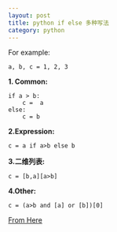 ```yaml
---
layout: post
title: python if else 多种写法
category: python
---
```

For example:

	a, b, c = 1, 2, 3

**1. Common:**

	if a > b:
		c =  a
	else:
		c = b

**2.Expression:**

	c = a if a>b else b

**3.二维列表:**

	c = [b,a][a>b]

**4.Other:**

	c = (a>b and [a] or [b])[0]


[From Here](http://www.open-open.com/lib/view/open1346511811678.html)